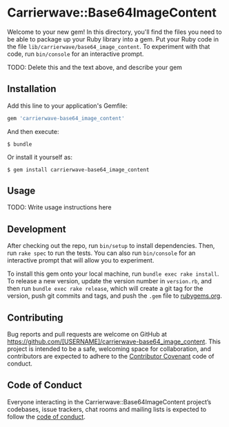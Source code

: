 # Carrierwave::Base64ImageContent

Welcome to your new gem! In this directory, you'll find the files you need to be able to package up your Ruby library into a gem. Put your Ruby code in the file `lib/carrierwave/base64_image_content`. To experiment with that code, run `bin/console` for an interactive prompt.

TODO: Delete this and the text above, and describe your gem

## Installation

Add this line to your application's Gemfile:

```ruby
gem 'carrierwave-base64_image_content'
```

And then execute:

    $ bundle

Or install it yourself as:

    $ gem install carrierwave-base64_image_content

## Usage

TODO: Write usage instructions here

## Development

After checking out the repo, run `bin/setup` to install dependencies. Then, run `rake spec` to run the tests. You can also run `bin/console` for an interactive prompt that will allow you to experiment.

To install this gem onto your local machine, run `bundle exec rake install`. To release a new version, update the version number in `version.rb`, and then run `bundle exec rake release`, which will create a git tag for the version, push git commits and tags, and push the `.gem` file to [rubygems.org](https://rubygems.org).

## Contributing

Bug reports and pull requests are welcome on GitHub at https://github.com/[USERNAME]/carrierwave-base64_image_content. This project is intended to be a safe, welcoming space for collaboration, and contributors are expected to adhere to the [Contributor Covenant](http://contributor-covenant.org) code of conduct.

## Code of Conduct

Everyone interacting in the Carrierwave::Base64ImageContent project’s codebases, issue trackers, chat rooms and mailing lists is expected to follow the [code of conduct](https://github.com/[USERNAME]/carrierwave-base64_image_content/blob/master/CODE_OF_CONDUCT.md).
